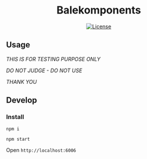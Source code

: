 <div align="center">


<p align="center"
<img width=600 height="auto" src="https://inhabitat.com/wp-content/blogs.dir/1/files/2015/06/LEGO-sustainable-building-brick.jpg" alt="Balekomponents" />
</p>



# Balekomponents



<a href="https://raw.githubusercontent.com/balekify/balekomponents/master/LICENSE" title="License">
    <img src="https://img.shields.io/badge/license-MIT-blue.svg?style=flat-square" alt="License" />
</a>
</div>




## Usage
*THIS IS FOR TESTING PURPOSE ONLY*


*DO NOT JUDGE - DO NOT USE*


*THANK YOU*


## Develop

### Install

`npm i`

`npm start`

Open `http://localhost:6006`

